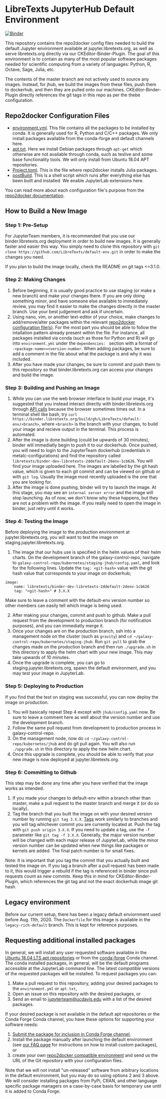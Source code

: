 # LibreTexts JupyterHub Default Environment
[![Binder](https://mybinder.org/badge_logo.svg)](https://mybinder.org/v2/gh/LibreTexts/default-env/HEAD)

This repository contains the repo2docker config files needed to build the default Jupyter environment available at jupyter.libretexts.org, as well as serve libretexts.org directly via our CKEditor-Binder-Plugin. The goal of this environment is to contain as many of the most popular software packages needed for scientific computing from a variety of languages: Python, R, Octave, Sage, Julia, etc.

The contents of the master branch are not actively used to source any images. Instead, for jhub, we build the images from these files, push them to dockerhub, and then they are pulled onto our machines. CKEditor-Binder-Plugin directly references the git tags in this repo as per the thebe configuration. 

## Repo2docker Configuration Files
- [environment.yml](https://github.com/LibreTexts/default-env/blob/master/environment.yml). This file contains all the packages to be installed by conda. It is generally used for R, Python and C/C++ packages. We only install packages available from the conda-forge and default channels here.
- [apt.txt](https://github.com/LibreTexts/default-env/blob/master/apt.txt). Here we install Debian packages through `apt-get` which otherwise are not available through conda, such as texlive and some base functionality tools. We will only install from Ubuntu 18.04 APT repositories. 
- [Project.toml](https://github.com/LibreTexts/default-env/blob/master/Project.toml). This is the file where repo2docker installs Julia packages.
- [postBuild](https://github.com/LibreTexts/default-env/blob/master/postBuild). This is a shell script which runs after everything else has been built and installed. We enable JupyterLab extensions here. 

You can read more about each configuration file's purpose from the [repo2docker documentation](https://repo2docker.readthedocs.io/en/latest/config_files.html).

## How to Build a New Image

### Step 1: Pre-Setup

For JupyterTeam members, it is recommended that you use our binder.libretexts.org deployment in order to build new images. It is generally faster and easier this way. You simply need to clone this repository with `git clone https://github.com/LibreTexts/default-env.git` in order to make the changes you need.

If you plan to build the image locally, check the README on git tags <=3.1.0.

### Step 2: Making Changes

1. Before beginning, it is usually good practice to use staging (or make a new branch) and make your changes there. If you are only doing something minor, and have someone else available to immediately review, you may find it easier to make the changes directly in the master branch. Use your best judgement and ask if uncertain. 
2. Using nano, vim, or another text-editor of your choice, make changes to add/remove/alter packages within the relevant [repo2docker configuration file(s)](#repo2docker-configuration-files). For the most part you should be able to follow the intallation pattern already present within the file. For instance, all packages installed via conda (such as those for Python and R) will go into `environment.yml` under the `dependencies: ` section with a format of `  -<package-name>=<version-number`. When adding packages, be sure to add a comment in the file about what the package is and why it was included.
3. After you have made your changes, be sure to commit and push them to this repository so that binder.libretexts.org can access your changes and build the image.

### Step 3: Building and Pushing an Image

1. While you can use the web browser interface to build your image, it's suggested that you instead interact directly with binder.libretexts.org through [API calls](https://binderhub.readthedocs.io/en/latest/api.html) because the browser sometimes times out. In a terminal shell like bash, try `curl https://binder.libretexts.org/build/gh/LibreTexts/default-env/<branch>`, where `<branch>` is the branch with your changes, to build your image and recieve output in the terminal. This process is automated.
2. After the image is done building (could be upwards of 30 minutes), binder will immediatly begin to push it to our dockerhub. Once pushed, you will need to login to the JupyterTeam dockerhub (credentials in metalc-configurations) and find the repository called `libretexts/binder-dev-libretexts-2ddefault-2denv-1cb626`. You will find your image uploaded here. The images are labelled by the git hash value, which is given to each git commit and can be viewed on github or with `git log`. Usually the image most recently uploaded is the one that you are looking for.
3. After the image is done pushing, binder will try to launch the image. At this stage, you may see an `internal server error` and the image will stop launching. As of now, we don't know why these happens, but they are not a problem with the image. If you really need to open the image in binder, just retry until it works.

### Step 4: Testing the Image

Before deploying the image to the production environment at jupyter.libretexts.org, you will want to test the image on staging.jupyter.libretexts.org.
1. The image that our hubs use is specified in the helm values of their helm charts. On the development branch of the galaxy-control-repo, navigate to `galaxy-control-repo/kubernetes/staging-jhub/config.yaml`, and look for the following lines. Update the `tag: <git-hash>` value with the git hash value that corresponds to your image on dockerhub;
```
image:
    name: libretexts/binder-dev-libretexts-2ddefault-2denv-1cb626
    tag: "<git-hash>" # 3.X.X
```
Make sure to leave a comment with the default-env version number so other members can easily tell which image is being used. 

2. After making your changes, commit and push to github. Make a pull request from the development to production branch (for notification purposes), and you can immediatly merge it.
3. Once your changes are on the production branch, ssh into a management node on the cluster (such as `gravity`) and `cd ~/galaxy-control-repo/kubernetes/staging-jhub`. Run `git pull` to grab the changes made on the production branch and then run `./upgrade.sh` in this directory to apply the helm chart with your new image. This may take upwards of 10 minutes.
4. Once the upgrade is complete, you can go to staging.jupyter.libretexts.org, spawn the default environment, and you may test your image in JupyterLab.

### Step 5: Deploying to Production

If you find that the test on staging was successful, you can now deploy the image on production. 
1. You will basically repeat Step 4 except with `jhub/config.yaml` now. Be sure to leave a comment here as well about the version number and use the development branch.
2. Follow the same pull request from development to production process in galaxy-control-repo.
3. On the management node, now do `cd ~/galaxy-control-repo/kubernetes/jhub` and do git pull again. You will also run `./upgrade.sh` in this directory to apply the new helm chart.
4. Once this upgrade is complete, you should be able to verify that your new image is now deployed at jupyter.libretexts.org.

### Step 6: Committing to Github

This step may be done any time after you have verified that the image works as intended.
1. If you made your changes to default-env within a branch other than master, make a pull request to the master branch and merge it (or do so locally).
2. Tag the branch that you built the image on with your desired version number by running `git tag 3.X.X`. [Tags](https://twitter.com/kyliebytes/status/1405941706650841091) work similarly to branches and you will tag whichever commit you are currently located at. Push the tag with `git push origin 3.X.X`. If you need to update a tag, use the `-f` parameter like `git tag -f 3.X.X`. Generally, the major version number will be changed with each major release of JupyterLab, while the minor version number can be updated when new things like packages or kernels are added. The final patch number is for small fixes.

Note: It is important that you tag the commit that you actually built and tested the image on. If you tag a branch after a pull request has been made to it, this would trigger a rebuild if the tag is referenced in binder since pull requests count as new commits. Keep this in mind for CKEditor-Binder-Plugin, which references the git tag and not the exact dockerhub image git hash.

## Legacy environment

Before our current setup, there has been a legacy default enviornment used before Aug. 11th, 2020. The `Dockerfile` for this image is available in the `legacy-rich-default` branch. This is kept for reference purposes.

## Requesting additional installed packages

In general, we will install any user requested software available in the
[Ubuntu 18.04 LTS apt repositories](https://packages.ubuntu.com/bionic/) or
from the [conda-forge](https://conda-forge.org/feedstocks/) Conda channel. The
conda installed packages, in general, will be the default programs accessible
at the JupyterLab command line. The latest *compatible* versions of the
requested packages will be installed. To request packages you can:

1. Make a pull request to this repository, adding your desired packages to the `environment.yml` or `apt.txt`,
2. Open an issue on this repository with the desired packages, or
3. Send an email to jupyterteam@ucdavis.edu with a list of the desired packages.

If your desired package is not available in the default apt repositories or the
Conda Forge Conda channel, you have these options for supporting your software
needs:

1. [Submit the package for inclusion in Conda Forge channel](https://conda-forge.org/#contribute),
2. Install the package manually after launching the default environment (see [our FAQ page](https://jupyter.libretexts.org/hub/faq#how-can-i-install-custom-packages) for instructions on how to install custom packages), or
3. create your own [repo2docker compatible
   environment](https://repo2docker.readthedocs.io/en/latest/config_files.html)
   and send us the URL of the Git repository with your configuration files.

Note that we will not install "un-released" software from arbitrary locations
in the default environment, but you may do so using options 2 and 3 above. We
will consider installing packages from PyPi, CRAN, and other language specific
package managers on a case-by-case basis for temporary use until it is added to
Conda Forge.
